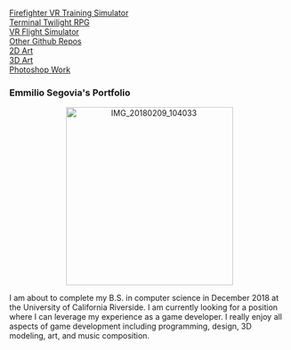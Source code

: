 [Firefighter VR Training Simulator](Firefighter_VR_Training_Simulator)  
[Terminal Twilight RPG](Terminal_Twilight)  
[VR Flight Simulator](VR_Flight_Simulator)  
[Other Github Repos](Repos)  
[2D Art](2D_Art)  
[3D Art](3D_Art)  
[Photoshop Work](Photoshop)  

### Emmilio Segovia's Portfolio

<center><img src="https://image.ibb.co/i9oDAK/IMG_20180209_104033.jpg" alt="IMG_20180209_104033" border="0" width="300" height="320"></center>


I am about to complete my B.S. in computer science in December 2018 at the University of California Riverside. I am currently looking for a position where I can leverage my experience as a game developer. I really enjoy all aspects of game development including programming, design, 3D modeling, art, and music composition.
